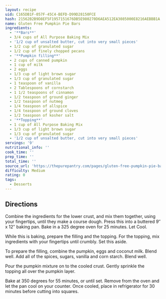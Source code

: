 ```yaml
---
layout: recipe
uid: C165DB1F-057F-45C4-BEFD-D99D28150FCE
hash: 21562B2B9D8EF5F1957151676DB5E980270D6AEA512EA3085000E8216AEBBB1A
name: Gluten Free Pumpkin Pie Bars
ingredients:
  - '**Bars**'
  - 3/4 cups of All Purpose Baking Mix
  - '1/2 cup of unsalted butter, cut into very small pieces'
  - 1/2 cup of granulated sugar
  - 1/2 cup of finely chopped pecans
  - '**Pumpkin filling**'
  - 2 cups of canned pumpkin
  - 1 cup of milk
  - 2 eggs
  - 1/3 cup of light brown sugar
  - 1/3 cup of granulated sugar
  - 1 teaspoon of vanilla
  - 2 Tablespoons of cornstarch
  - 1 1/2 teaspoons of cinnamon
  - 1/2 teaspoon of ground ginger
  - 1/2 teaspoon of nutmeg
  - 1/4 teaspoon of allspice
  - 1/4 teaspoon of ground cloves
  - 1/2 teaspoon of kosher salt
  - '**Topping**'
  - 1 cup of All Purpose Baking Mix
  - 1/3 cup of light brown sugar
  - 1/3 cup of granulated sugar
  - '1/2 cup of unsalted butter, cut into very small pieces'
servings: '9'
nutritional_info: ''
cook_time: ''
prep_time: ''
total_time: ''
source_url: 'https://thepurepantry.com/pages/gluten-free-pumpkin-pie-bars'
difficulty: Medium
rating: 0
tags:
  - Desserts
---
```


## Directions

Combine the ingredients for the lower crust, and mix them together, using your fingertips, until they make a course dough. Press this into a buttered 9″ x 12″ baking pan. Bake in a 325 degree oven for 25 minutes. Let Cool.

While this is baking, prepare the filling and the topping. For the topping, mix ingredients with your fingertips until crumbly. Set this aside.

To prepare the filling, combine the pumpkin, eggs and coconut milk. Blend well. Add all of the spices, sugars, vanilla and corn starch. Blend well.

Pour the pumpkin mixture on to the cooled crust. Gently sprinkle the topping all over the pumpkin layer.

Bake at 350 degrees for 55 minutes, or until set. Remove from the oven and let the pan cool on your counter. Once cooled, place in refrigerator for 30 minutes before cutting into squares.
